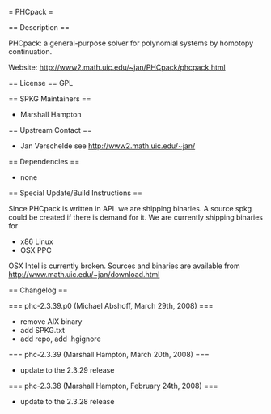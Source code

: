 = PHCpack =

== Description ==

PHCpack: a general-purpose solver for polynomial systems by homotopy continuation.

Website: http://www2.math.uic.edu/~jan/PHCpack/phcpack.html

== License ==
GPL

== SPKG Maintainers ==
 * Marshall Hampton

== Upstream Contact ==
 * Jan Verschelde see http://www2.math.uic.edu/~jan/

== Dependencies ==
 * none

== Special Update/Build Instructions ==

Since PHCpack is written in APL we are shipping binaries. A source spkg could be created if there is demand for it. We are currently shipping binaries for
 * x86 Linux
 * OSX PPC

OSX Intel is currently broken. Sources and binaries are available from http://www.math.uic.edu/~jan/download.html

== Changelog ==

=== phc-2.3.39.p0 (Michael Abshoff, March 29th, 2008)  ===
 * remove AIX binary
 * add SPKG.txt
 * add repo, add .hgignore

=== phc-2.3.39 (Marshall Hampton, March 20th, 2008)  ===
 * update to the 2.3.29 release

=== phc-2.3.38 (Marshall Hampton, February 24th, 2008)  ===
 * update to the 2.3.28 release
